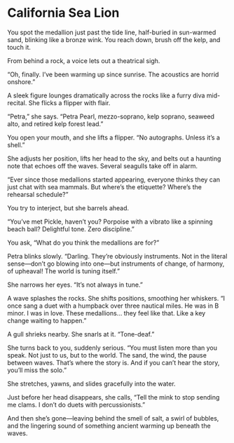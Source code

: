 # California Sea Lion

You spot the medallion just past the tide line, half-buried in sun-warmed sand, blinking like a bronze wink. You reach down, brush off the kelp, and touch it.

From behind a rock, a voice lets out a theatrical sigh.

“Oh, finally. I’ve been warming up since sunrise. The acoustics are horrid onshore.”

A sleek figure lounges dramatically across the rocks like a furry diva mid-recital. She flicks a flipper with flair.

“Petra,” she says. “Petra Pearl, mezzo-soprano, kelp soprano, seaweed alto, and retired kelp forest lead.”

You open your mouth, and she lifts a flipper. “No autographs. Unless it’s a shell.”

She adjusts her position, lifts her head to the sky, and belts out a haunting note that echoes off the waves. Several seagulls take off in alarm.

“Ever since those medallions started appearing, everyone thinks they can just chat with sea mammals. But where’s the etiquette? Where’s the rehearsal schedule?”

You try to interject, but she barrels ahead.

“You’ve met Pickle, haven’t you? Porpoise with a vibrato like a spinning beach ball? Delightful tone. Zero discipline.”

You ask, “What do you think the medallions are for?”

Petra blinks slowly. “Darling. They’re obviously instruments. Not in the literal sense—don’t go blowing into one—but instruments of change, of harmony, of upheaval! The world is tuning itself.”

She narrows her eyes. “It’s not always in tune.”

A wave splashes the rocks. She shifts positions, smoothing her whiskers. “I once sang a duet with a humpback over three nautical miles. He was in B minor. I was in love. These medallions… they feel like that. Like a key change waiting to happen.”

A gull shrieks nearby. She snarls at it. “Tone-deaf.”

She turns back to you, suddenly serious. “You must listen more than you speak. Not just to us, but to the world. The sand, the wind, the pause between waves. That’s where the story is. And if you can’t hear the story, you’ll miss the solo.”

She stretches, yawns, and slides gracefully into the water.

Just before her head disappears, she calls, “Tell the mink to stop sending me clams. I don’t do duets with percussionists.”

And then she’s gone—leaving behind the smell of salt, a swirl of bubbles, and the lingering sound of something ancient warming up beneath the waves.